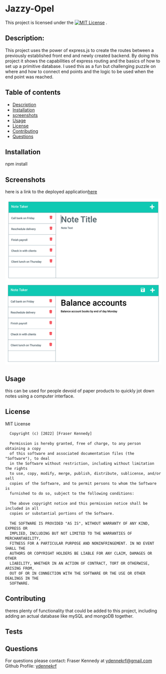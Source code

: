 # Jazzy-Opel

  This project is licensed under the [![MIT License](https://img.shields.io/badge/license-MIT-blue.svg)](#license) .
    
  ## Description:
  This project uses the power of express.js to create the routes between a previously established front end and newly created backend. By doing this project it shows the capabilities of express routing and the basics of how to set up a primitive database. I used this as a fun but challenging puzzle on where and how to connect end points and the logic to be used when the end point was reached.
      
      
  ## Table of contents
  * [Description](#description)
  * [Installation](#installation)
  * [screenshots](#screenshots)
  * [Usage](#usage)
  * [License](#license)
  * [Contributing](#contributing)
  * [Questions](#questions)
      
  ## Installation
  npm install

  ## Screenshots
  here is a link to the deployed application[here](https://jazzy-opel.herokuapp.com/)


  
  ![img1](./Assets/11-express-homework-demo-01.png)
  ![img2](./Assets/11-express-homework-demo-02.png)
  ## Usage
  this can be used for people devoid of paper products to quickly jot down notes using a computer interface.
  ## License
  MIT License

      Copyright (c) [2022] [Fraser Kennedy]
      
      Permission is hereby granted, free of charge, to any person obtaining a copy
      of this software and associated documentation files (the "Software"), to deal
      in the Software without restriction, including without limitation the rights
      to use, copy, modify, merge, publish, distribute, sublicense, and/or sell
      copies of the Software, and to permit persons to whom the Software is
      furnished to do so, subject to the following conditions:
      
      The above copyright notice and this permission notice shall be included in all
      copies or substantial portions of the Software.
      
      THE SOFTWARE IS PROVIDED "AS IS", WITHOUT WARRANTY OF ANY KIND, EXPRESS OR
      IMPLIED, INCLUDING BUT NOT LIMITED TO THE WARRANTIES OF MERCHANTABILITY,
      FITNESS FOR A PARTICULAR PURPOSE AND NONINFRINGEMENT. IN NO EVENT SHALL THE
      AUTHORS OR COPYRIGHT HOLDERS BE LIABLE FOR ANY CLAIM, DAMAGES OR OTHER
      LIABILITY, WHETHER IN AN ACTION OF CONTRACT, TORT OR OTHERWISE, ARISING FROM,
      OUT OF OR IN CONNECTION WITH THE SOFTWARE OR THE USE OR OTHER DEALINGS IN THE
      SOFTWARE.
  ## Contributing
  theres plenty of functionality that could be added to this project, including adding an actual database like mySQL and mongoDB together.
  ## Tests
  
  ## Questions
  For questions please contact: Fraser Kennedy
  at  [ydennekrf@gmail.com](mailto:ydennekrf@gmail.com)
  Github Profile: [ydennekrf](https://github.com/ydennekrf) 